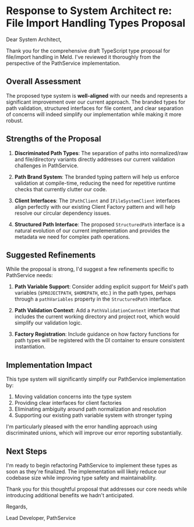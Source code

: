 # Response to System Architect re: File Import Handling Types Proposal

Dear System Architect,

Thank you for the comprehensive draft TypeScript type proposal for file/import handling in Meld. I've reviewed it thoroughly from the perspective of the PathService implementation.

## Overall Assessment

The proposed type system is **well-aligned** with our needs and represents a significant improvement over our current approach. The branded types for path validation, structured interfaces for file content, and clear separation of concerns will indeed simplify our implementation while making it more robust.

## Strengths of the Proposal

1. **Discriminated Path Types**: The separation of paths into normalized/raw and file/directory variants directly addresses our current validation challenges in PathService.

2. **Path Brand System**: The branded typing pattern will help us enforce validation at compile-time, reducing the need for repetitive runtime checks that currently clutter our code.

3. **Client Interfaces**: The `IPathClient` and `IFileSystemClient` interfaces align perfectly with our existing Client Factory pattern and will help resolve our circular dependency issues.

4. **Structured Path Interface**: The proposed `StructuredPath` interface is a natural evolution of our current implementation and provides the metadata we need for complex path operations.

## Suggested Refinements

While the proposal is strong, I'd suggest a few refinements specific to PathService needs:

1. **Path Variable Support**: Consider adding explicit support for Meld's path variables (`$PROJECTPATH`, `$HOMEPATH`, etc.) in the path types, perhaps through a `pathVariables` property in the `StructuredPath` interface.

2. **Path Validation Context**: Add a `PathValidationContext` interface that includes the current working directory and project root, which would simplify our validation logic.

3. **Factory Registration**: Include guidance on how factory functions for path types will be registered with the DI container to ensure consistent instantiation.

## Implementation Impact

This type system will significantly simplify our PathService implementation by:

1. Moving validation concerns into the type system
2. Providing clear interfaces for client factories
3. Eliminating ambiguity around path normalization and resolution
4. Supporting our existing path variable system with stronger typing

I'm particularly pleased with the error handling approach using discriminated unions, which will improve our error reporting substantially.

## Next Steps

I'm ready to begin refactoring PathService to implement these types as soon as they're finalized. The implementation will likely reduce our codebase size while improving type safety and maintainability.

Thank you for this thoughtful proposal that addresses our core needs while introducing additional benefits we hadn't anticipated.

Regards,

Lead Developer, PathService
